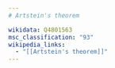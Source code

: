 ```yaml
---
# Artstein's theorem

wikidata: Q4801563
msc_classification: "93"
wikipedia_links:
  - "[[Artstein's theorem]]"
---
```

